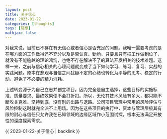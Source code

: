 ```yaml
---
layout: post
title: 关于信心
date: 2023-01-22
categories: [thoughts]
tags: [随想]
mathjax: false
---
```


对我来说，目前已不存在有无信心或者信心是否充足的问题。我唯一需要考虑的是在哪方面的工作做得还不充分以及是否认真、勤勉。只要且只有把工作做到位了，就没有不能逾越的理论鸿沟，也绝不存在解决不了的算法开发相关的技术难题。这样一来，之前与信心相关的心理问题就变成了当下如何学习、练习、复习、实战的实践问题。原本在悲观与自信之间犹疑不定的心绪也转化为平静的思考、稳定的行动，避免了不必要的精力消耗。

上述转变源于为自己立志并创立项目。因为完全是自主选择，这些目标的实施标准、质量要求、最终效果便不会打折扣。所以，无论其技术风险有多大，都只能不断攻关克难、坚持到底，没有别的出路与退路。公司项目管理中常用的风险评估与风险控制这时就完全派不上用场。因为在这些项目的执行中，资本与管理层极其有限的耐心与信任只允许我在已知领域的边缘区域作小范围试探，根本无法满足开放性的深度探索需求。

{{ 2023-01-22-关于信心 | backlink }}
